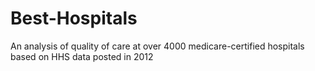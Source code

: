 # Best-Hospitals
An analysis of quality of care at over 4000 medicare-certified hospitals based on HHS data posted in 2012
